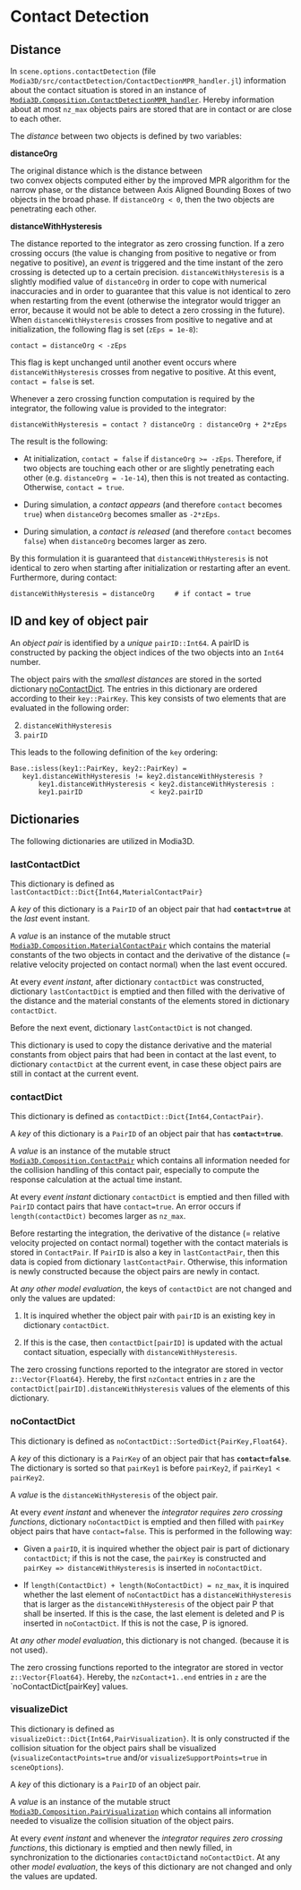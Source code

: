 # Contact Detection


## Distance

In `scene.options.contactDetection`
(file `Modia3D/src/contactDetection/ContactDectionMPR_handler.jl`)
information about the contact situation is stored in an instance
of [`Modia3D.Composition.ContactDetectionMPR_handler`](@ref).
Hereby information about at most `nz_max` objects pairs are stored that
are in contact or are close to each other.

The *distance* between two objects is defined by two variables:

**distanceOrg**

The original distance which is the distance between   
two convex objects computed either by the improved MPR algorithm for
the narrow phase, or the distance between Axis Aligned Bounding Boxes
of two objects in the broad phase.
If `distanceOrg < 0`, then the two objects are penetrating each other.


**distanceWithHysteresis**

The distance reported to the integrator as
zero crossing function. If a zero crossing occurs (the value is changing
from positive to negative or from negative to positive), an *event* is
triggered and the time instant of the zero crossing is detected up to a certain
precision. `distanceWithHysteresis` is a slightly modified value
of `distanceOrg` in order to cope with numerical inaccuracies and in order to guarantee
that this value is not identical to zero when restarting from the event
(otherwise the integrator would trigger an error, because it would not be
able to detect a zero crossing in the future). When `distanceWithHysteresis`
crosses from positive to negative and at initialization, the following flag
is set (`zEps = 1e-8`):

```
contact = distanceOrg < -zEps
```

This flag is kept unchanged until another event occurs where
`distanceWithHysteresis` crosses from negative to positive.
At this event, `contact = false` is set.

Whenever a zero crossing function computation is required by the integrator,
the following value is provided to the integrator:

```
distanceWithHysteresis = contact ? distanceOrg : distanceOrg + 2*zEps
```

The result is the following:

- At initialization, `contact = false` if `distanceOrg >= -zEps`.
  Therefore, if two objects are touching each other or are slightly penetrating
  each other (e.g. `distanceOrg = -1e-14`), then this is not treated as contacting.
  Otherwise, `contact = true`.

- During simulation, a *contact appears* (and therefore `contact` becomes
  `true`) when `distanceOrg` becomes smaller as `-2*zEps`.

- During simulation, a *contact is released* (and therefore `contact`
  becomes `false`) when  `distanceOrg` becomes larger as zero.

By this formulation it is guaranteed that `distanceWithHysteresis` is not
identical to zero when starting after initialization or restarting after an
event. Furthermore, during contact:

```
distanceWithHysteresis = distanceOrg     # if contact = true
```


## ID and key of object pair

An *object pair* is identified by a *unique* `pairID::Int64`. A pairID
is constructed by packing the object indices of the two objects into an `Int64` number.

The object pairs with the *smallest distances* are stored in the sorted
dictionary [noContactDict](@ref).
The entries in this dictionary are ordered according to their `key::PairKey`.
This key consists of two elements that are evaluated
in the following order:

2. `distanceWithHysteresis`
3. `pairID`

This leads to the following definition of the `key` ordering:

```
Base.:isless(key1::PairKey, key2::PairKey) =
   key1.distanceWithHysteresis != key2.distanceWithHysteresis ?
       key1.distanceWithHysteresis < key2.distanceWithHysteresis :
       key1.pairID                 < key2.pairID
```


## Dictionaries

The following dictionaries are utilized in Modia3D.


### lastContactDict

This dictionary is defined as `lastContactDict::Dict{Int64,MaterialContactPair}`

A *key* of this dictionary is a `PairID` of an object pair
that had **`contact=true`** at the *last* event instant.

A *value* is an instance of the mutable struct
[`Modia3D.Composition.MaterialContactPair`](@ref) which contains
the material constants of the two objects in contact
and the derivative of the distance
(= relative velocity projected on contact normal)
when the last event occured.

At every *event instant*, after dictionary `contactDict`
was constructed, dictionary `lastContactDict` is
emptied and then filled with the derivative of the distance
and the material constants of the elements stored in
dictionary `contactDict`.

Before the next event, dictionary `lastContactDict` is not changed.

This dictionary is used to copy the distance derivative and the
material constants from object pairs that had been in contact at the last
event, to dictionary `contactDict` at the current event,
in case these object pairs are still in contact at the current event.


### contactDict

This dictionary is defined as `contactDict::Dict{Int64,ContactPair}`.

A *key* of this dictionary is a `PairID` of an object pair
that has **`contact=true`**.

A *value* is an instance of the mutable struct
[`Modia3D.Composition.ContactPair`](@ref) which contains
all information needed for the collision handling of this contact pair,
especially to compute the response calculation at the actual time instant.

At every *event instant* dictionary `contactDict` is emptied and
then filled with `PairID` contact pairs that have `contact=true`.
An error occurs if `length(contactDict)` becomes larger as `nz_max`.

Before restarting the integration, the derivative of the distance
(= relative velocity projected on contact normal) together with the
contact materials is stored in `ContactPair`. If `PairID` is
also a key in `lastContactPair`, then this data is copied from
dictionary `lastContactPair`. Otherwise, this information is newly
constructed because the object pairs are newly in contact.

At *any other model evaluation*, the keys of `contactDict`
are not changed and only the values are updated:

1. It is inquired whether the object pair with `pairID` is an existing key
   in dictionary `contactDict`.

2. If this is the case, then
   `contactDict[pairID]` is updated with the actual
   contact situation, especially with `distanceWithHysteresis`.

The zero crossing functions reported to the integrator are stored in
vector `z::Vector{Float64}`. Hereby, the first `nzContact` entries
in `z` are the `contactDict[pairID].distanceWithHysteresis` values
of the elements of this dictionary.



### noContactDict

This dictionary is defined as `noContactDict::SortedDict{PairKey,Float64}`.

A *key* of this dictionary is a `PairKey` of an object pair
that has **`contact=false`**. The dictionary is sorted so that
`pairKey1` is before `pairKey2`, if `pairKey1 < pairKey2`.

A *value* is the `distanceWithHysteresis` of the object pair.

At every *event instant* and
whenever the *integrator requires zero crossing functions*,
dictionary `noContactDict` is emptied and
then filled with `pairKey` object pairs that have `contact=false`.
This is performed in the following way:

- Given a `pairID`, it is inquired whether the object pair is
  part of dictionary `contactDict`; if this is not the case,
  the `pairKey` is constructed and `pairKey => distanceWithHysteresis`
  is inserted in `noContactDict`.

- If `length(ContactDict) + length(NoContactDict) = nz_max`,
  it is inquired whether the last element of `noContactDict` has a
  `distanceWithHysteresis` that is larger as the
  `distanceWithHysteresis` of the object pair P that shall be
  inserted. If this is the case, the last element is deleted
  and P is inserted in `noContactDict`.
  If this is not the case, P is ignored.

At *any other model evaluation*, this dictionary is not changed.
(because it is not used).

The zero crossing functions reported to the integrator are stored in
vector `z::Vector{Float64}`. Hereby, the `nzContact+1..end` entries
in `z` are the `noContactDict[pairKey] values.


### visualizeDict

This dictionary is defined as `visualizeDict::Dict{Int64,PairVisualization}`.
It is only constructed if the collision situation
for the object pairs shall be visualized
(`visualizeContactPoints=true` and/or
`visualizeSupportPoints=true` in `sceneOptions`).

A *key* of this dictionary is a `PairID` of an object pair.

A *value* is an instance of the mutable struct
[`Modia3D.Composition.PairVisualization`](@ref) which contains
all information needed to visualize the collision situation of
the object pairs.

At every *event instant* and whenever the
*integrator requires zero crossing functions*,
this dictionary is emptied and then newly filled, in synchronization
to the dictionaries `contactDict`and `noContactDict`.
At any other *model evaluation*, the keys of this dictionary
are not changed and only the values are updated.
